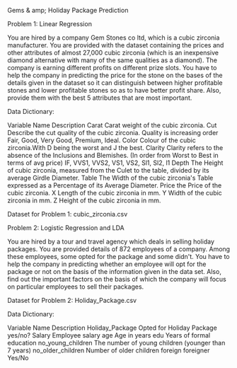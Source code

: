 Gems & amp; Holiday Package Prediction

Problem 1: Linear Regression


You are hired by a company Gem Stones co ltd, which is a cubic zirconia manufacturer. You are provided with the dataset containing the prices and other attributes of almost 27,000 cubic zirconia (which is an inexpensive diamond alternative with many of the same qualities as a diamond). The company is earning different profits on different prize slots. You have to help the company in predicting the price for the stone on the bases of the details given in the dataset so it can distinguish between higher profitable stones and lower profitable stones so as to have better profit share. Also, provide them with the best 5 attributes that are most important.


Data Dictionary:

Variable Name	Description
Carat	 Carat weight of the cubic zirconia.
Cut	 Describe the cut quality of the cubic zirconia. Quality is increasing order Fair, Good, Very Good, Premium, Ideal.
Color 	 Colour of the cubic zirconia.With D being the worst and J the best.
Clarity	Clarity refers to the absence of the Inclusions and Blemishes. (In order from Worst to Best in terms of avg price) IF, VVS1, VVS2, VS1, VS2, Sl1, Sl2, l1
Depth	 The Height of cubic zirconia, measured from the Culet to the table, divided by its average Girdle Diameter.
Table	 The Width of the cubic zirconia's Table expressed as a Percentage of its Average Diameter.
Price	 the Price of the cubic zirconia.
X	 Length of the cubic zirconia in mm.
Y	 Width of the cubic zirconia in mm.
Z	 Height of the cubic zirconia in mm.

Dataset for Problem 1: cubic_zirconia.csv


Problem 2: Logistic Regression and LDA

You are hired by a tour and travel agency which deals in selling holiday packages. You are provided details of 872 employees of a company. Among these employees, some opted for the package and some didn't. You have to help the company in predicting whether an employee will opt for the package or not on the basis of the information given in the data set. Also, find out the important factors on the basis of which the company will focus on particular employees to sell their packages.

Dataset for Problem 2: Holiday_Package.csv

Data Dictionary:

Variable Name	Description
Holiday_Package 	 Opted for Holiday Package yes/no?
Salary 	 Employee salary
age 	 Age in years
edu 	 Years of formal education
no_young_children 	 The number of young children (younger than 7 years)
no_older_children 	 Number of older children
foreign 	 foreigner Yes/No
